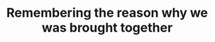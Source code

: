 ---
pid: PT367
title: Remembering the reason why we was brought together
location_transcription: Penn treaty park
zipcode: '19140'
outside_phl: 
neighborhood: Hunting Park
age: '23'
age_range: 20-29
instagram: 
image_file_name: PT_367.jpg
proposal_transcription: Remain peaceful humble. Make the world a better place ...
topic: Brotherly Love,History,Uplifting
topic_summary: 0, 0, 0
type: Other No Form
keywords_other: peaceful
credit: Orlando Lopez
image_labels: The City of Philadelphia brought together by peace. Known now as City
  of Brotherly Love...
twitter: 
facebook: 
permalink: "/monuments/pt367/"
layout: item-page
---